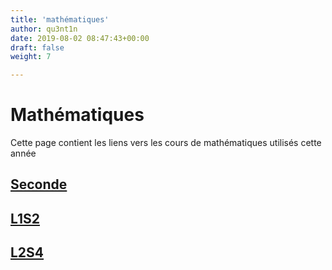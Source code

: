 ```yaml
---
title: 'mathématiques'
author: qu3nt1n
date: 2019-08-02 08:47:43+00:00
draft: false
weight: 7

---
```


# Mathématiques

Cette page contient les liens vers les cours de
mathématiques utilisés cette année

## [Seconde](/docs/maths/seconde/)

## [L1S2](/docs/maths/l1s2)

## [L2S4](/docs/maths/l2s4)
